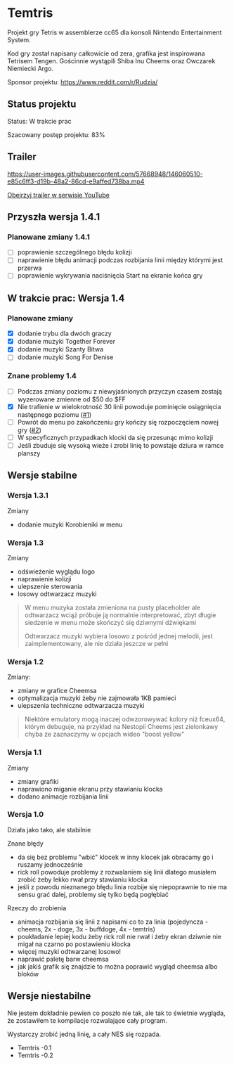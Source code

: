 # Temtris

Projekt gry Tetris w assemblerze cc65 dla konsoli Nintendo Entertainment System.

Kod gry został napisany całkowicie od zera, grafika jest inspirowana Tetrisem Tengen. Gościnnie wystąpili Shiba Inu Cheems oraz Owczarek Niemiecki Argo.

Sponsor projektu: <https://www.reddit.com/r/Rudzia/>

## Status projektu

Status: W trakcie prac

Szacowany postęp projektu: 83%

## Trailer

https://user-images.githubusercontent.com/57668948/146060510-e85c6ff3-d19b-48a2-86cd-e9affed738ba.mp4

[Obejrzyj trailer w serwisie YouTube](https://youtu.be/FPVM0gv1Cn8)

## Przyszła wersja 1.4.1

### Planowane zmiany 1.4.1

- [ ] poprawienie szczególnego błędu kolizji
- [ ] naprawienie błędu animacji podczas rozbijania linii między którymi jest przerwa
- [ ] poprawienie wykrywania naciśnięcia Start na ekranie końca gry

## W trakcie prac: Wersja 1.4

### Planowane zmiany

- [X] dodanie trybu dla dwóch graczy
- [X] dodanie muzyki Together Forever
- [X] dodanie muzyki Szanty Bitwa
- [ ] dodanie muzyki Song For Denise

### Znane problemy 1.4

- [ ] Podczas zmiany poziomu z niewyjaśnionych przyczyn czasem zostają wyzerowane zmienne od $50 do $FF
- [X] Nie trafienie w wielokrotność 30 linii powoduje pominięcie osiągnięcia następnego poziomu ([#1](../../issues/1))
- [ ] Powrót do menu po zakończeniu gry kończy się rozpoczęciem nowej gry ([#2](../../issues/2))
- [ ] W specyficznych przypadkach klocki da się przesunąc mimo kolizji
- [ ] Jeśli zbuduje się wysoką wieże i zrobi linię to powstaje dziura w ramce planszy

## Wersje stabilne

### Wersja 1.3.1

Zmiany

- dodanie muzyki Korobieniki w menu

### Wersja 1.3

Zmiany

- odświeżenie wyglądu logo
- naprawienie kolizji
- ulepszenie sterowania
- losowy odtwarzacz muzyki

> W menu muzyka została zmieniona na pusty placeholder ale odtwarzacz wciąż próbuje ją normalnie interpretować, zbyt długie siedzenie w menu może skończyć się dziwnymi dźwiękami
>
> Odtwarzacz muzyki wybiera losowo z pośród jednej melodii, jest zaimplementowany, ale nie działa jeszcze w pełni

### Wersja 1.2

Zmiany:

- zmiany w grafice Cheemsa
- optymalizacja muzyki żeby nie zajmowała 1KB pamieci
- ulepszenia techniczne odtwarzacza muzyki

> Niektóre emulatory mogą inaczej odwzorowywać kolory niż fceux64, którym debuguje, na przykład na Nestopii Cheems jest zielonkawy chyba że zaznaczymy w opcjach wideo "boost yellow"

### Wersja 1.1

Zmiany

- zmiany grafiki
- naprawiono miganie ekranu przy stawianiu klocka
- dodano animacje rozbijania linii

### Wersja 1.0

Działa jako tako, ale stabilnie

Znane błędy

- da się bez problemu "wbić" klocek w inny klocek jak obracamy go i ruszamy jednocześnie
- rick roll powoduje problemy z rozwalaniem się linii dlatego musiałem zrobić żeby lekko rwał przy stawianiu klocka
- jeśli z powodu nieznanego błędu linia rozbije się niepoprawnie to nie ma sensu grać dalej, problemy się tylko będą pogłębiać

Rzeczy do zrobienia

- animacja rozbijania się linii z napisami co to za linia (pojedyncza - cheems, 2x - doge, 3x - buffdoge, 4x - temtris)
- poukładanie lepiej kodu żeby rick roll nie rwał i żeby ekran dziwnie nie migał na czarno po postawieniu klocka
- więcej muzyki odtwarzanej losowo!
- naprawić paletę barw cheemsa
- jak jakiś grafik się znajdzie to można poprawić wygląd cheemsa albo bloków

## Wersje niestabilne

Nie jestem dokładnie pewien co poszło nie tak, ale tak to świetnie wygląda, że zostawiłem te kompilacje rozwalające cały program.

Wystarczy zrobić jedną linię, a cały NES się rozpada.

- Temtris -0.1
- Temtris -0.2
